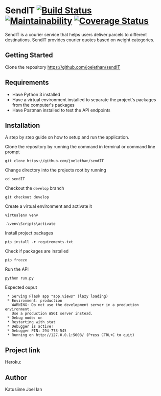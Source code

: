 # SendIT [![Build Status](https://travis-ci.org/joelethan/sendIT.svg?branch=develop)](https://travis-ci.org/joelethan/sendIT) [![Maintainability](https://api.codeclimate.com/v1/badges/ceb2c8d5e078eb027d7d/maintainability)](https://codeclimate.com/github/joelethan/sendIT/maintainability) [![Coverage Status](https://coveralls.io/repos/github/joelethan/sendIT/badge.svg?branch=develop)](https://coveralls.io/github/joelethan/sendIT?branch=develop)
SendIT is a courier service that helps users deliver parcels to different destinations. SendIT provides courier quotes based on weight categories.

## Getting Started

 Clone the repository https://github.com/joelethan/sendIT

## Requirements

- Have Python 3 installed
- Have a virtual environment installed to separate the project's packages from the computer's packages
- Have Postman installed to test the API endpoints

## Installation
A step by step guide on how to setup and run the application. 

 Clone the repository by running the command in terminal or command line prompt
```
git clone https://github.com/joelethan/sendIT
```
 Change directory into the projects root by running
```
cd sendIT
```
 Checkout the `develop` branch
```
git checkout develop
```
 Create a virtual environment and activate it
```
virtualenv venv
```
```
.\venv\Scripts\activate
```

 Install project packages
```
pip install -r requirements.txt
```

 Check if packages are installed
```
pip freeze
```

 Run the API
```
python run.py
```

 Expected ouput
```
 * Serving Flask app "app.views" (lazy loading)
 * Environment: production
   WARNING: Do not use the development server in a production environment.
   Use a production WSGI server instead.
 * Debug mode: on
 * Restarting with stat
 * Debugger is active!
 * Debugger PIN: 294-773-545
 * Running on http://127.0.0.1:5003/ (Press CTRL+C to quit)
```

## Project link
Heroku: 

## Author

Katusiime Joel Ian
